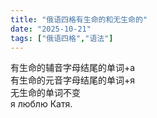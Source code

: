 ```yaml
---
title: "俄语四格有生命的和无生命的"
date: "2025-10-21"
tags: ["俄语四格","语法"]
---
```

有生命的辅音字母结尾的单词+а  
有生命的元音字母结尾的单词+я  
无生命的单词不变  
я люблю Катя.